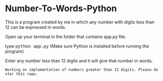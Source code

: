 # Number-To-Words-Python

This is a program created by me in which any number with digits less than 12 can be expressed in words.

Open up your terminal in the folder that contains app.py file.

type <kbd>python app.py</kbd> (Make sure Python is installed before running the program)

Enter any number less than 12 digits and it will give that number in words.

	Working on implementation of numbers greater than 12 digits. Please do star this repo.